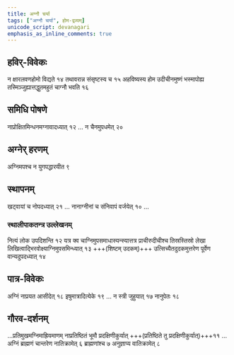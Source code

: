 ```yaml
---
title: अग्नौ चर्या
tags: ["अग्नौ चर्या", होम-द्रव्यम्]
unicode_script: devanagari
emphasis_as_inline_comments: true
---
```

## हविर्-विवेकः
न क्षारलवणहोमो विद्यते १४ तथावरान्न संसृष्टस्य च १५ अहविष्यस्य होम उदीचीनमुष्णं भस्मापोह्य तस्मिञ्जुह्यात्तद्धुतमहुतं चाग्नौ भवति १६

## समिधि पोषणे
 नाप्रोक्षितमिन्धनमग्नावादध्यात् १२ … न चैनमुपधमेत् २०

## अग्नेर् हरणम्
अग्निमपश्च न युगपद्धारयीत ९

## स्थापनम्
खट्वायां च नोपदध्यात् २१ … नानाग्नीनां च संनिवापं वर्जयेत् १० …

### स्थालीपाकतन्त्र उल्लेखनम्
नित्यं लोक उपदिशन्ति १२ यत्र क्व चाग्निमुपसमाधास्यन्स्यात्तत्र प्राचीरुदीचीश्च तिस्रस्तिस्रो लेखा लिखित्वाद्भिरवोक्ष्याग्निमुपसमिन्ध्यात् १३ +++(शिष्टम् उदकम्)+++ उत्सिच्यैतदुदकमुत्तरेण पूर्वेण वान्यदुपदध्यात् १४


## पात्र-विवेकः
अग्निं नाप्रयत आसीदेत् १८ इषुमात्रादित्येके १९ … न स्त्री जुहुयात् १७ नानुपेतः १८

## गौरव-दर्शनम्
 …प्रतिमुखमग्निमाह्रियमाणम् नाप्रतिष्ठितं भूमौ प्रदक्षिणीकुर्यात्  +++(प्रतिष्ठिते तु प्रदक्षिणीकुर्यात्)+++११ … अग्निं ब्राह्मणं चान्तरेण नातिक्रामेत् ६ ब्राह्मणांश्च ७ अनुज्ञाप्य वातिक्रामेत् ८
